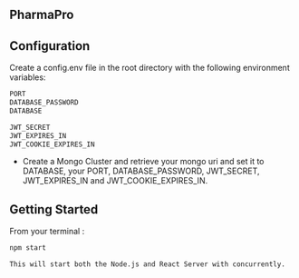 ## PharmaPro

## Configuration

Create a config.env file in the root directory with the following environment variables:

```sh
PORT
DATABASE_PASSWORD
DATABASE

JWT_SECRET
JWT_EXPIRES_IN
JWT_COOKIE_EXPIRES_IN
```

- Create a Mongo Cluster and retrieve your mongo uri and set it to DATABASE, your PORT, DATABASE_PASSWORD, JWT_SECRET, JWT_EXPIRES_IN and JWT_COOKIE_EXPIRES_IN.

## Getting Started

From your terminal :

```sh
npm start
```

`This will start both the Node.js and React Server with concurrently.`
